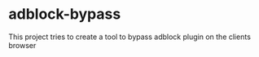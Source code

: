 # adblock-bypass
This project tries to create a tool to bypass adblock plugin on the clients browser
